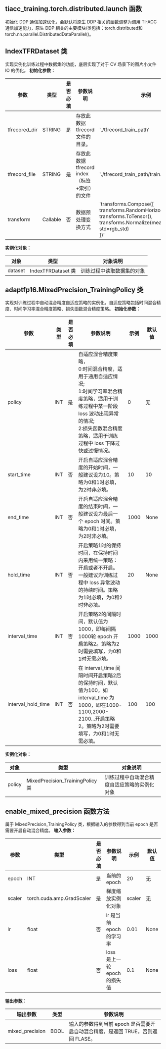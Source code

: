 
## tiacc_training.torch.distributed.launch 函数

初始化 DDP 通信加速优化，会默认将原生 DDP 相关的函数调整为调用 TI-ACC 通信加速能力，原生 DDP 相关的主要模块/类包括：torch.distributed和 torch.nn.parallel.DistributedDataParallel()。

## IndexTFRDataset 类
 
实现实例化训练过程中数据集的功能，底层实现了对于 CV 场景下的图片小文件 IO 的优化。
**初始化参数：**

|参数	|类型	|是否必填	|参数说明	|示例	|默认值|
|-|-|-|-|-|-|
|tfrecored_dir	|STRING	|是	|存放此数据 tfrecord 文件的目录。	|'./tfrecord_train_path'	|无|
|tfrecord_file	|STRING	|是	|存放此数据 tfrecord index（标签+索引）的文件	|'./tfrecord_train_path/train.index'	|无|
|transform	|Callable	|否	|数据预处理变换方式	|'transforms.Compose([ <br>transforms.RandomHorizontalFlip(),   <br>transforms.ToTensor(), <br>transforms.Normalize(mean=rgb_mean,<br>std=rgb_std)<br>])'	|None|

**实例化对象：**


|对象	|类型	|对象说明|
|-|-|-|
|dataset	|IndexTFRDataset 类	|训练过程中读取数据集的对象|

## adaptfp16.MixedPrecision_TrainingPolicy 类

实现对训练过程中自动混合精度自适应策略的实例化，自适应策略包括时间混合精度、时间学习率混合精度策略、损失函数混合精度策略。
**初始化参数：**

|参数	|类型	|是否必填	|参数说明	|示例	|默认值|
|-|-|-|-|-|-|
|policy	|INT	|是	|自适应混合精度策略，<br>0:时间混合精度，适用于通用自适应情况;<br>1:时间学习率混合精度策略，适用于训练过程中某一阶段 loss 波动出现异常的情况;<br>2:损失函数混合精度策略，适用于训练过程中 loss 下降过快或过慢情况。	|0	|无|
|start_time	|INT	|否	|开启自适应混合精度的开始时间，一般建议设为10。策略为0和1时必填，为2时非必填。	|10	|10|
|end_time	|INT	|否	|开启自适应混合精度的结束时间，一般建议设为最后一个 epoch 时间。策略为0和1时必填，为2时非必填。	|1000	|None|
|hold_time|	INT	|否	|开启策略1时的保持时间，在保持时间内采用统一策略：开启或者不开启。一般建议为训练过程中 loss 异常波动的持续时间。策略为1时必填，为0和2时非必填。	|20	|None|
|interval_time|	INT	|否|	开启策略2的间隔时间，默认值为1000，即每间隔1000轮 epoch 开启策略2。策略为2时需要填写，为0和1时无需必填。	|1000	|1000|
|interval_hold_time|	INT|	否|	在 interval_time 间隔时间开启策略2后的保持时间，默认值为100，如 interval_time 为1000，即在1000-1100,2000-2100...开启策略2。策略为2时需要填写，为0和1时无需必填。|	100|	100|


**实例化对象：**

|对象	|类型	|对象说明|
|-|-|-|
|policy	|MixedPrecision_TrainingPolicy 类	|训练过程中自动混合精度自适应策略的实例化对象|

## enable_mixed_precision 函数方法

属于 MixedPrecision_TrainingPolicy 类，根据输入的参数得到当前 epoch 是否需要开启自动混合精度。
**输入参数：**


|参数	|类型	|是否必填	|参数说明	|示例	|默认值|
|-|-|-|-|-|-|
|epoch	|INT	|是	|当前的 epoch	|20	|无|
|scaler	 |torch.cuda.amp.GradScaler |是	|梯度缩放实例化对象	|scaler	|无|
|lr	|float|否	|lr 是当前 epoch 的学习率	|0.01	|None|
|loss	|float	|否	|loss 是上一轮 epoch 的损失值|	0.1	|None|


**输出参数：**

|输出参数	|类型	|参数说明|
|-|-|-|
|mixed_precision	|BOOL	|输入的参数得到当前 epoch 是否需要开启自动混合精度，是返回 TRUE，否则返回 FLASE。|

